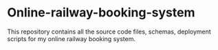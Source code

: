 # Online-railway-booking-system
This repository contains all the source code files, schemas, deployment scripts for my online railway booking system. 
